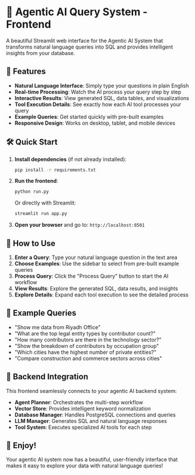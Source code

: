 # 🤖 Agentic AI Query System - Frontend

A beautiful Streamlit web interface for the Agentic AI System that transforms natural language queries into SQL and provides intelligent insights from your database.

## 🚀 Features

- **Natural Language Interface**: Simply type your questions in plain English
- **Real-time Processing**: Watch the AI process your query step by step
- **Interactive Results**: View generated SQL, data tables, and visualizations
- **Tool Execution Details**: See exactly how each AI tool processes your query
- **Example Queries**: Get started quickly with pre-built examples
- **Responsive Design**: Works on desktop, tablet, and mobile devices

## 🛠️ Quick Start

1. **Install dependencies** (if not already installed):
   ```bash
   pip install -r requirements.txt
   ```

2. **Run the frontend**:
   ```bash
   python run.py
   ```
   
   Or directly with Streamlit:
   ```bash
   streamlit run app.py
   ```

3. **Open your browser** and go to: `http://localhost:8501`

## 🎯 How to Use

1. **Enter a Query**: Type your natural language question in the text area
2. **Choose Examples**: Use the sidebar to select from pre-built example queries
3. **Process Query**: Click the "Process Query" button to start the AI workflow
4. **View Results**: Explore the generated SQL, data results, and insights
5. **Explore Details**: Expand each tool execution to see the detailed process

## 🔧 Example Queries

- "Show me data from Riyadh Office"
- "What are the top legal entity types by contributor count?"
- "How many contributors are there in the technology sector?"
- "Show the breakdown of contributors by occupation group"
- "Which cities have the highest number of private entities?"
- "Compare construction and commerce sectors across cities"

## 🔗 Backend Integration

This frontend seamlessly connects to your agentic AI backend system:
- **Agent Planner**: Orchestrates the multi-step workflow
- **Vector Store**: Provides intelligent keyword normalization
- **Database Manager**: Handles PostgreSQL connections and queries
- **LLM Manager**: Generates SQL and natural language responses
- **Tool System**: Executes specialized AI tools for each step

## 🎉 Enjoy!

Your agentic AI system now has a beautiful, user-friendly interface that makes it easy to explore your data with natural language queries!
